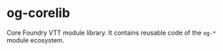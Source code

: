 # og-corelib
Core Foundry VTT module library. It contains reusable code of the `og-*` module ecosystem.
